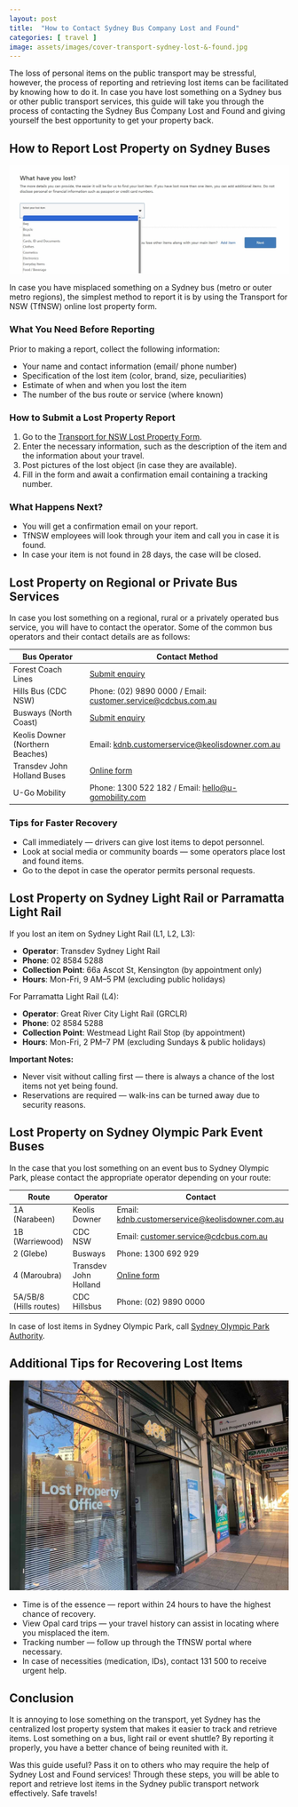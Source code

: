 ```yaml
---
layout: post
title:  "How to Contact Sydney Bus Company Lost and Found"
categories: [ travel ]
image: assets/images/cover-transport-sydney-lost-&-found.jpg
---
```


The loss of personal items on the public transport may be stressful, however, the process of reporting and retrieving lost items can be facilitated by knowing how to do it. In case you have lost something on a Sydney bus or other public transport services, this guide will take you through the process of contacting the Sydney Bus Company Lost and Found and giving yourself the best opportunity to get your property back.

## How to Report Lost Property on Sydney Buses

![Report Lost Property on Sydney Buses](/assets/images/report-lost-property-on-sydney-buses.jpg)

In case you have misplaced something on a Sydney bus (metro or outer metro regions), the simplest method to report it is by using the Transport for NSW (TfNSW) online lost property form.

### What You Need Before Reporting
Prior to making a report, collect the following information:

- Your name and contact information (email/ phone number)  
- Specification of the lost item (color, brand, size, peculiarities)  
- Estimate of when and when you lost the item  
- The number of the bus route or service (where known)

### How to Submit a Lost Property Report
1. Go to the [Transport for NSW Lost Property Form](https://transportnsw.info/contact-us/report-lost-property#/what-have-you-lost).  
2. Enter the necessary information, such as the description of the item and the information about your travel.  
3. Post pictures of the lost object (in case they are available).  
4. Fill in the form and await a confirmation email containing a tracking number.

### What Happens Next?
- You will get a confirmation email on your report.  
- TfNSW employees will look through your item and call you in case it is found.  
- In case your item is not found in 28 days, the case will be closed.

## Lost Property on Regional or Private Bus Services
In case you lost something on a regional, rural or a privately operated bus service, you will have to contact the operator. Some of the common bus operators and their contact details are as follows:

| Bus Operator                    | Contact Method                                |
|-------------------------------|-----------------------------------------------|
| Forest Coach Lines            | [Submit enquiry]( https://transportnsw.info/contact-us/lost-property)                                |
| Hills Bus (CDC NSW)           | Phone: (02) 9890 0000 / Email: customer.service@cdcbus.com.au |
| Busways (North Coast)         | [Submit enquiry](https://transportnsw.info/contact-us/lost-property)                                |
| Keolis Downer (Northern Beaches) | Email: kdnb.customerservice@keolisdowner.com.au |
| Transdev John Holland Buses   | [Online form](https://transportnsw.info/contact-us/lost-property)                                   |
| U-Go Mobility                 | Phone: 1300 522 182 / Email: hello@u-gomobility.com |

### Tips for Faster Recovery
- Call immediately — drivers can give lost items to depot personnel.  
- Look at social media or community boards — some operators place lost and found items.  
- Go to the depot in case the operator permits personal requests.

## Lost Property on Sydney Light Rail or Parramatta Light Rail
If you lost an item on Sydney Light Rail (L1, L2, L3):

- **Operator**: Transdev Sydney Light Rail  
- **Phone**: 02 8584 5288  
- **Collection Point**: 66a Ascot St, Kensington (by appointment only)  
- **Hours**: Mon-Fri, 9 AM–5 PM (excluding public holidays)

For Parramatta Light Rail (L4):

- **Operator**: Great River City Light Rail (GRCLR)  
- **Phone**: 02 8584 5288  
- **Collection Point**: Westmead Light Rail Stop (by appointment)  
- **Hours**: Mon-Fri, 2 PM–7 PM (excluding Sundays & public holidays)

**Important Notes:**  

- Never visit without calling first — there is always a chance of the lost items not yet being found.  
- Reservations are required — walk-ins can be turned away due to security reasons.

## Lost Property on Sydney Olympic Park Event Buses
In the case that you lost something on an event bus to Sydney Olympic Park, please contact the appropriate operator depending on your route:

| Route       | Operator           | Contact                                         |
|-------------|--------------------|--------------------------------------------------|
| 1A (Narabeen) | Keolis Downer      | Email: kdnb.customerservice@keolisdowner.com.au |
| 1B (Warriewood) | CDC NSW         | Email: customer.service@cdcbus.com.au           |
| 2 (Glebe)    | Busways            | Phone: 1300 692 929                              |
| 4 (Maroubra) | Transdev John Holland | [Online form](https://transportnsw.info/contact-us/lost-property)                                 |
| 5A/5B/8 (Hills routes) | CDC Hillsbus | Phone: (02) 9890 0000                        |

In case of lost items in Sydney Olympic Park, call [Sydney Olympic Park Authority](https://www.sydneyolympicpark.com.au/).

## Additional Tips for Recovering Lost Items

![Sydney Trains Lost Property Office](/assets/images/sydney-trains-lost-property-office.jpg)

- Time is of the essence — report within 24 hours to have the highest chance of recovery.  
- View Opal card trips — your travel history can assist in locating where you misplaced the item.  
- Tracking number — follow up through the TfNSW portal where necessary.  
- In case of necessities (medication, IDs), contact 131 500 to receive urgent help.

## Conclusion
It is annoying to lose something on the transport, yet Sydney has the centralized lost property system that makes it easier to track and retrieve items. Lost something on a bus, light rail or event shuttle? By reporting it properly, you have a better chance of being reunited with it.  

Was this guide useful? Pass it on to others who may require the help of Sydney Lost and Found services! Through these steps, you will be able to report and retrieve lost items in the Sydney public transport network effectively. Safe travels!

